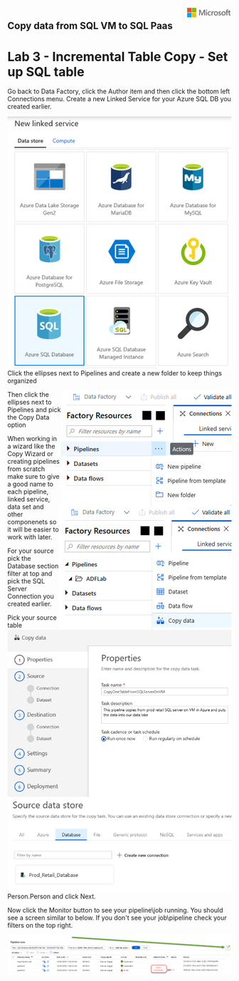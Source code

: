 <img style="float: right;" src="../../graphics/solutions-microsoft-logo-small.png">

## Copy data from SQL VM to SQL Paas
# Lab 3 - Incremental Table Copy - Set up SQL table

Go back to Data Factory, click the Author item and then click the bottom left Connections menu.
Create a new Linked Service for your Azure SQL DB you created earlier.

<img style="float: right;" src="../../graphics/azuresqlconnection1.png">




Click the ellipses next to Pipelines and create a new folder to keep things organized

<img style="float: right;" src="../../graphics/pipelinefolder.png">

Then click the ellipses next to Pipelines and pick the Copy Data option

<img style="float: right;" src="../../graphics/adfcopydata.png">

When working in a wizard like the Copy Wizard or creating pipelines from scratch make sure to give a good name to each
pipeline, linked service, data set and other componenets so it will be easier to work with later. 

<img style="float: right;" src="../../graphics/adfcopy2.png">

For your source pick the Database section filter at top and pick the SQL Server Connection you created earlier.

<img style="float: right;" src="../../graphics/adfsqlsource.png">

Pick your source table Person.Person and click Next.



Now click the Monitor button to see your pipeline\job running.
You should see a screen similar to below.  If you don't see your job\pipeline check your filters on the top right.

<img style="float: right;" src="../../graphics/adfmonitor.png">

